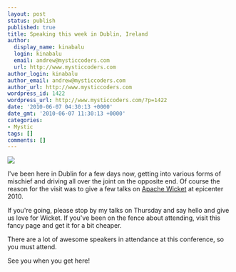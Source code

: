```yaml
---
layout: post
status: publish
published: true
title: Speaking this week in Dublin, Ireland
author:
  display_name: kinabalu
  login: kinabalu
  email: andrew@mysticcoders.com
  url: http://www.mysticcoders.com
author_login: kinabalu
author_email: andrew@mysticcoders.com
author_url: http://www.mysticcoders.com
wordpress_id: 1422
wordpress_url: http://www.mysticcoders.com/?p=1422
date: '2010-06-07 04:30:13 +0000'
date_gmt: '2010-06-07 11:30:13 +0000'
categories:
- Mystic
tags: []
comments: []
---
```

<img src="http://www.mysticcoders.com/wp-content/uploads/2010/06/epicenter-logo.jpg" border="0" />

I've been here in Dublin for a few days now, getting into various forms of mischief and driving all over the joint on the opposite end.  Of course the reason for the visit was to give a few talks on <a href="http://wicket.apache.org" target="_blank">Apache Wicket</a> at epicenter 2010.

If you're going, please stop by my talks on Thursday and say hello and give us love for Wicket.  If you've been on the fence about attending, visit this fancy page and get it for a bit cheaper.

There are a lot of awesome speakers in attendance at this conference, so you must attend.

See you when you get here!

